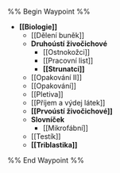 %% Begin Waypoint %%
- **[[Biologie]]**
	- [[Dělení buněk]]
	- **Druhoústí živočichové**
		- [[Ostnokožci]]
		- [[Pracovní list]]
		- **[[Strunatci]]**
	- [[Opakování II]]
	- [[Opakování]]
	- [[Pletiva]]
	- [[Příjem a výdej látek]]
	- **[[Prvoústí živočichové]]**
	- **Slovníček**
		- [[Mikrofábní]]
	- [[Testík]]
	- **[[Triblastika]]**

%% End Waypoint %%

